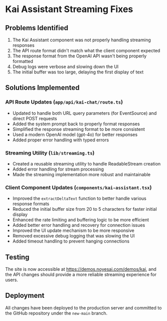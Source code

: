 # Kai Assistant Streaming Fixes

## Problems Identified
1. The Kai Assistant component was not properly handling streaming responses
2. The API route format didn't match what the client component expected
3. The response format from the OpenAI API wasn't being properly formatted
4. Debug logs were verbose and slowing down the UI
5. The initial buffer was too large, delaying the first display of text

## Solutions Implemented

### API Route Updates (`app/api/kai-chat/route.ts`)
- Updated to handle both URL query parameters (for EventSource) and direct POST requests
- Added the system prompt back to properly format responses
- Simplified the response streaming format to be more consistent
- Used a modern OpenAI model (gpt-4o) for better responses
- Added proper error handling with typed errors

### Streaming Utility (`lib/streaming.ts`)
- Created a reusable streaming utility to handle ReadableStream creation
- Added error handling for stream processing
- Made the streaming implementation more robust and maintainable

### Client Component Updates (`components/kai-assistant.tsx`)
- Improved the `extractDeltaText` function to better handle various response formats
- Reduced the initial buffer size from 20 to 5 characters for faster initial display
- Enhanced the rate limiting and buffering logic to be more efficient
- Added better error handling and recovery for connection issues
- Improved the UI update mechanism to be more responsive
- Removed excessive debug logging that was slowing the UI
- Added timeout handling to prevent hanging connections

## Testing
The site is now accessible at https://demos.noyesai.com/demos/kai, and the API changes should provide a more reliable streaming experience for users.

## Deployment
All changes have been deployed to the production server and committed to the GitHub repository under the `new-main` branch. 